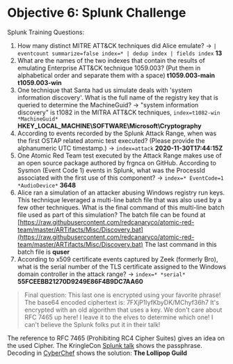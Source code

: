 # Objective 6: Splunk Challenge

Splunk Training Questions:

1. How many distinct MITRE ATT&CK techniques did Alice emulate?
→ `| eventcount summarize=false index=* | dedup index | fields index`
**13**
2. What are the names of the two indexes that contain the results of emulating Enterprise ATT&CK technique 1059.003? (Put them in alphabetical order and separate them with a space)
**t1059.003-main t1059.003-win**
3. One technique that Santa had us simulate deals with 'system information discovery'. What is the full name of the registry key that is queried to determine the MachineGuid?
→ "system information discovery" is t1082 in the MITRA ATT&CK techniques, `index=t1082-win *MachineGuid*`
**HKEY_LOCAL_MACHINE\SOFTWARE\Microsoft\Cryptography**
4. According to events recorded by the Splunk Attack Range, when was the first OSTAP related atomic test executed? (Please provide the alphanumeric UTC timestamp.)
→ `index=attack`
**2020-11-30T17:44:15Z**
5. One Atomic Red Team test executed by the Attack Range makes use of an open source package authored by frgnca on GitHub. According to Sysmon (Event Code 1) events in Splunk, what was the ProcessId associated with the first use of this component?
→ `index=* EventCode=1  *AudioDevice*`
**3648**
6. Alice ran a simulation of an attacker abusing Windows registry run keys. This technique leveraged a multi-line batch file that was also used by a few other techniques. What is the final command of this multi-line batch file used as part of this simulation?
The batch file can be found at [https://raw.githubusercontent.com/redcanaryco/atomic-red-team/master/ARTifacts/Misc/Discovery.bat](https://raw.githubusercontent.com/redcanaryco/atomic-red-team/master/ARTifacts/Misc/Discovery.bat)
The last command in this batch file is
**quser**
7. According to x509 certificate events captured by Zeek (formerly Bro), what is the serial number of the TLS certificate assigned to the Windows domain controller in the attack range?
→ `index=* *serial*`
**55FCEEBB21270D9249E86F4B9DC7AA60**

> Final question: This last one is encrypted using your favorite phrase!
> The base64 encoded ciphertext is: 7FXjP1lyfKbyDK/MChyf36h7 It's
> encrypted with an old algorithm that uses a key. We don't care about
> RFC 7465 up here! I leave it to the elves to determine which one! I
> can't believe the Splunk folks put it in their talk!

The reference to RFC 7465 (Prohibiting RC4 Cipher Suites) gives an idea on the used Cipher. The KringleCon [Splunk talk](https://youtu.be/RxVgEFt08kU?t=1121) shows the passphrase.
Decoding in [CyberChef](https://gchq.github.io/CyberChef/#recipe=From_Base64%28%27A-Za-z0-9+/=%27,true%29RC4%28%7B%27option%27:%27UTF8%27,%27string%27:%27Stay%20Frosty%27%7D,%27Latin1%27,%27Latin1%27%29&input=N0ZYalAxbHlmS2J5REsvTUNoeWYzNmg3) shows the solution: **The Lollipop Guild**

<!--stackedit_data:
eyJoaXN0b3J5IjpbNDUzNTQ2Njk3LC00MzExNTA4ODAsNjM2Nj
MzMDgzLDI3MDIwNzk3NywtMTk1MjM1MDc1NCwtMTU1MTY4NTE0
Ml19
-->
